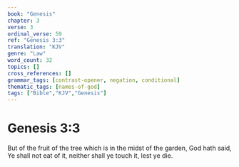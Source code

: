 ```yaml
---
book: "Genesis"
chapter: 3
verse: 3
ordinal_verse: 59
ref: "Genesis 3:3"
translation: "KJV"
genre: "Law"
word_count: 32
topics: []
cross_references: []
grammar_tags: [contrast-opener, negation, conditional]
thematic_tags: [names-of-god]
tags: ["Bible","KJV","Genesis"]
---
```


# Genesis 3:3

But of the fruit of the tree which is in the midst of the garden, God hath said, Ye shall not eat of it, neither shall ye touch it, lest ye die.
